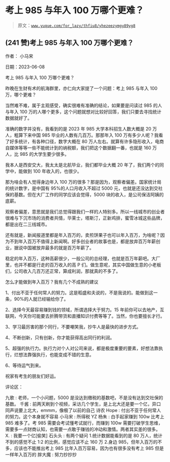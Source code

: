 # 考上 985 与年入 100 万哪个更难？

> 原文：[`www.yuque.com/for_lazy/thfiu8/yhezeezymgy89yg8`](https://www.yuque.com/for_lazy/thfiu8/yhezeezymgy89yg8)



## (241 赞)考上 985 与年入 100 万哪个更难？ 

作者： 小马宋 

日期：2023-06-08 

考上 985 与年入 100 万哪个更难？ 

昨晚在生财有术的航海群里，亦仁向大家提了一个问题：考上 985 与年入 100 万，哪个更难？ 

当然难不难，属于主观感受，确实很难有准确的结论，如果要是问读过 985 的人与年入 100 万的人哪个更多，这个问题就想对比较好回答，我们只要去寻找统计数据就好了。 

准确的数字并没有，我看到的是 2023 年 985 大学本科招生人数大概是 20 万人，粗算下来中国 985 毕业的人数有几百万。那那年入 100 万有多少人呢？我看了好多统计，有各种口径，数字大概在 80 万人左右。就算有许多隐形收入，电商自媒体等等一些不能统计到的纳税额，我们把这个数据翻一番，也就是 160 万人，比 985 的大学生要少很多。 

我本人是西安交大，我太太是北航毕业，我们都毕业大概 20 年了，我们两个的同学中，能做到 100 年收入的，也很少。 

那为啥会有人觉得身边年入 100 万的很多？那是因为，观察者偏差。国家统计局的统计数字，是中国有 95%的人口月收入不超过 5000 元，也就是还没达到交社保的基数。但在大厂工作的同学应该会觉得，5000 块的收入，是公司保洁阿姨的底薪。 

观察者偏差，意思就是我们总觉得跟我们一样的人特别多。所以一线城市的创业者很难与下沉市场的消费者共情，华莱士，塔斯汀，正新鸡排，蜜雪冰城这些品牌，都是出在二三线城市。 

还有就是，新闻报道里都是年入百万的，卖煎饼果子也可以年入百万，为啥呢？因为不到年入百万不值得上新闻啊。好多创业者的故事也是，都是放弃百万年薪创业，据说中国被放弃最多的就是百万年薪了。 

稳定的年入百万，这种高薪很少，一般公司的总经理，也就是百万年薪吧。大厂里，也并不都是行走的百万收入的高 P 们。做生意呢，其实中国做生意的小老板们，公司收入几百万还正常，算成利润，那就真的不多了。 

怎么才能做到年入百万？我有几个不成熟的建议 

1、付出不亚于任何常人的努力。这是稻盛和夫说的，不是我说的。能做到这一条，90%的人就已经输给你了。 

2、选择今天最容易赚到钱的领域，所谓选择大于努力。15 年前你可以去地产，互联网，今天你可能要去折腾带货和直播知识付费等等了。当然，你也要擅长才行。 

3、学习最厉害的那个同行，不要嘲笑我，抄牛人是最快的进步方式。 

4、不断创新，只有创新，你才能获得高出同行的利润。 

5、超强的执行力。执行力对个人对公司来说，都是极度重要的要素，好想法靠执行，烂想法靠强执行，也能变成不错的生意。 

6、等待运气到来。 

祝家有考生的朋友们好运。 

评论区： 

九歌 : 老师，一个小问题，5000 是没达到缴税的基数吧，不是没有达到交社保的基数。 千酱 : 前两天刷到个视频，采访几个学生，是上北大还是要一个亿，异口同声说要上北大，emmm，像极了以前的自己 诗农 Hope : 付出不亚于任何常人的努力。这个本身就不容易 小马宋 : 所得税 YZ 杨朱 : 白手起家赚到 100w 比考上 985 难多了。考 985 需要会考试懂考试就行，而赚到 100w 需要打破学生思维，需要多一点财商认知，也需要一点敢于赚钱的冲动和激情。两者其实差的很多。 X. : 我要一个亿[偷笑] 石头头 : 有两个疑问 1.统计数据能看到的是 80 万人，统计不到的感觉不止 1:2 的比例，感觉应该不止 160 万 2.身边 985，但年入百万的不多，应该也不能推出考上 985 比年入百万容易，因为也有很多没有考上 985 但是一样年入百万的 胖大魔 : 努力抄抄抄